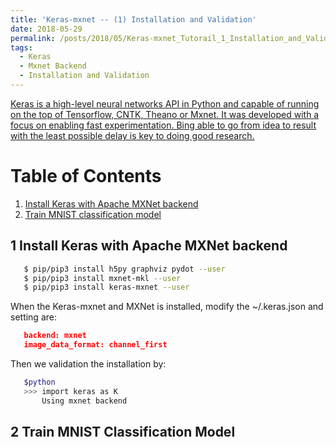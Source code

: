 ```yaml
---
title: 'Keras-mxnet -- (1) Installation and Validation'
date: 2018-05-29
permalink: /posts/2018/05/Keras-mxnet_Tutorail_1_Installation_and_Validation/
tags:
  - Keras
  - Mxnet Backend
  - Installation and Validation
---
```


[Keras is a high-level neural networks API in Python and capable of running on the top of Tensorflow, CNTK, Theano or Mxnet. It was developed with a focus on enabling fast experimentation. Bing able to go from idea to result with the least possible delay is key to doing good research.](https://keras.io/)


# Table of Contents

1. [Install Keras with Apache MXNet backend](#1-install-keras-with-apache-mxnet-backend)  
2. [Train MNIST classification model](#2-train-mnist-classification-model)  


## 1 Install Keras with Apache MXNet backend

```bash
   $ pip/pip3 install h5py graphviz pydot --user
   $ pip/pip3 install mxnet-mkl --user
   $ pip/pip3 install keras-mxnet --user
```

When the Keras-mxnet and MXNet is installed, modify the ~/.keras.json and setting are:

```json
   backend: mxnet
   image_data_format: channel_first
```

Then we validation the installation by:

```bash
   $python
   >>> import keras as K
       Using mxnet backend
```

## 2 Train MNIST Classification Model  
